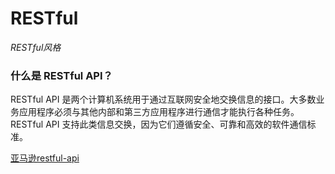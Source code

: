 # RESTful

*RESTful风格*

### 什么是 RESTful API？

RESTful API 是两个计算机系统用于通过互联网安全地交换信息的接口。大多数业务应用程序必须与其他内部和第三方应用程序进行通信才能执行各种任务。RESTful API 支持此类信息交换，因为它们遵循安全、可靠和高效的软件通信标准。





[亚马逊restful-api](https://aws.amazon.com/cn/what-is/restful-api/)
